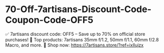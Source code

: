 # 70-Off-7artisans-Discount-Code-Coupon-Code-OFF5
✅ 7artisans discount code: OFF5 – Save up to 70% on official store purchases! 📸 Top products: 7artisans 35mm f/1.2, 50mm f/1.1, 60mm f/2.8 Macro, and more. 🛒 Shop now: https://7artisans.store/?ref=ixllujzx
